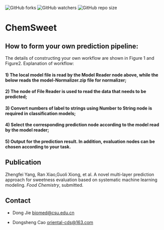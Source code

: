 ![GitHub forks](https://img.shields.io/github/forks/ifyoungnet/ChemSweet.svg?style=social)
![GitHub watchers](https://img.shields.io/github/watchers/ifyoungnet/ChemSweet.svg?style=social)
![GitHub repo size](https://img.shields.io/github/repo-size/ifyoungnet/ChemSweet.svg)

# ChemSweet
## How to form your own prediction pipeline:
The details of constructing your own workflow are shown in Figure 1 and Figure2. 
Explanation of workflow: 
#### 1) The local model file is read by the Model Reader node above, while the below reads the model-Normalizer.zip file for normalizer; 
#### 2) The node of File Reader is used to read the data that needs to be predicted; 
#### 3) Convert numbers of label to strings using Number to String node is required in classification models; 
#### 4) Select the corresponding prediction node according to the model read by the model reader;
#### 5) Output for the prediction result. In addition, evaluation nodes can be chosen according to your task.


## Publication
Zhengfei Yang, Ran Xiao,Guoli Xiong, et al. A novel multi-layer prediction approach for sweetness evaluation based on systematic machine learning modeling. *Food Chemistry*, submitted.

## Contact
  
  * Dong Jie <biomed@csu.edu.cn> 

  * Dongsheng Cao <oriental-cds@163.com>
